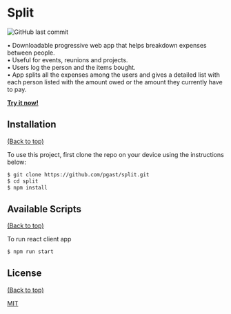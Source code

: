 <!--![Banner](https://github.com/navendu-pottekkat/awesome-readme/blob/master/header.png) -->

# Split
![GitHub last commit](https://img.shields.io/github/last-commit/pgast/split)

• Downloadable progressive web app that helps breakdown expenses between people.\
• Useful for events, reunions and projects.\
• Users log the person and the items bought.\
• App splits all the expenses among the users and gives a detailed list with each person listed with the amount owed or the amount they currently have to pay.

[**Try it now!**](http://s-plit.surge.sh) 

## Installation
[(Back to top)](#split)  
  
To use this project, first clone the repo on your device using the instructions below:
```bash
$ git clone https://github.com/pgast/split.git
$ cd split
$ npm install
```

## Available Scripts
[(Back to top)](#split)

To run react client app
```bash
$ npm run start
```

## License  
[(Back to top)](#split)    
  
[MIT](https://choosealicense.com/licenses/mit/)
